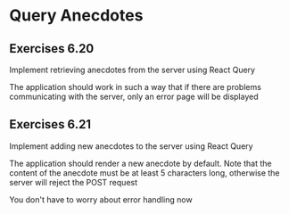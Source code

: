 # Query Anecdotes 

## Exercises 6.20
<p>Implement retrieving anecdotes from the server using React Query</p>
<p>The application should work in such a way that if there are problems communicating with the server, only an error page will be displayed</p>

## Exercises 6.21
<p>Implement adding new anecdotes to the server using React Query</p>
<p>The application should render a new anecdote by default. Note that the content of the anecdote must be at least 5 characters long, otherwise the server will reject the POST request</p>
<p>You don't have to worry about error handling now</p>
